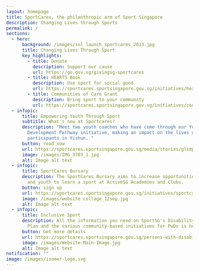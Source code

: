 ```yaml
---
layout: homepage
title: SportCares, the philanthropic arm of Sport Singapore
description: Changing Lives through Sports
permalink: /
sections:
  - hero:
      background: /images/snl launch_sportcares_2013.jpg
      title: Changing Lives Through Sport
      key_highlights:
        - title: Donate
          description: Support our cause
          url: https://go.gov.sg/givingsg-sportcares
        - title: HEARTS Book
          description: Use sport for social good
          url: https://sportcares.sportsingapore.gov.sg/initiatives/heartsbook/
        - title: Communities of Care Grant
          description: Bring sport to your community
          url: https://sportcares.sportsingapore.gov.sg/initiatives/coc-grants/
  - infopic:
      title: Empowering Youth Through Sport
      subtitle: What's new at Sportcares?
      description: "Meet two youth coaches who have come through our Youth Coaching
        Development Pathway initiative, making an impact on the lives of our
        participants in Yishun. "
      button: read now
      url: https://sportcares.sportsingapore.gov.sg/media/stories/glimpseofycdp
      image: /images/IMG_3703_1.jpg
      alt: Image alt text
  - infopic:
      title: SportCares Bursary
      description: The SportCares Bursary aims to increase opportunities for children
        and youth to learn a sport at ActiveSG Academies and Clubs.
      button: sign up
      url: https://sportcares.sportsingapore.gov.sg/initiatives/sportcaresbursary
      image: /images/website collage_12sep.jpg
      alt: Image alt text
  - infopic:
      title: Inclusive Sport
      description: All the information you need on SportSG's Disability Sports Master
        Plan and the various community-based initiatives for PwDs is here.
      button: Get more details
      url: https://sportcares.sportsingapore.gov.sg/persons-with-disabilities/disability-sports-master-plan/
      image: /images/Website-Main-Image.jpg
      alt: Image alt text
notification: ""
image: /images/isomer-logo.svg
---
```


